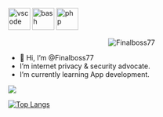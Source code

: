 <p align="left">
<img src="https://cdn.jsdelivr.net/gh/devicons/devicon/icons/python/python-original.svg" alt="vscode" width="45" height="45"/>
<img src="https://cdn.jsdelivr.net/gh/devicons/devicon/icons/mysql/mysql-original-wordmark.svg" alt="bash" width="45" height="45"/>
<img src="https://cdn.jsdelivr.net/gh/devicons/devicon/icons/numpy/numpy-original-wordmark.svg" alt="php" width="45" height="45"/>
</p>

<p align="center"> <img src="https://komarev.com/ghpvc/?username=Finalboss77&label=Profile%20views&color=ce9927&style=flat" alt="Finalboss77" /> </p>

- 👋 Hi, I’m @Finalboss77
- I’m internet privacy & security advocate.
- I’m currently learning App development.

<picture>
<source 
  srcset="https://github-readme-stats.vercel.app/api?username=Finalboss77&show_icons=true&theme=dark"
  media="(prefers-color-scheme: dark)"
/>
<source
  srcset="https://github-readme-stats.vercel.app/api?username=anuraghazra&show_icons=true"
  media="(prefers-color-scheme: light), (prefers-color-scheme: no-preference)"
/>
<img src="https://github-readme-stats.vercel.app/api?username=Finalboss77&show_icons=true" />
</picture>

[![Top Langs](https://github-readme-stats.vercel.app/api/top-langs/?username=Finalboss77&layout=compact)](https://github.com/Finalboss77/github-readme-stats)
<!---
Finalboss77/Finalboss77 is a ✨ special ✨ repository because its `README.md` (this file) appears on your GitHub profile.
You can click the Preview link to take a look at your changes.
--->
